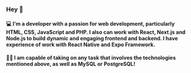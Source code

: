 ### Hey 👋
#### 💻 I'm a developer with a passion for web development, particularly HTML, CSS, JavaScript and PHP. I also can work with React, Next.js and Node.js to build dynamic and engaging frontend and backend. I have experience of work with React Native and Expo Framework.

#### 💪🏻 I am capable of taking on any task that involves the technologies mentioned above, as well as MySQL or PostgreSQL!
